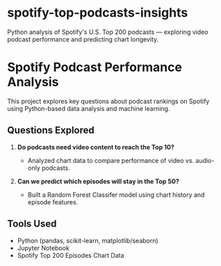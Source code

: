 # spotify-top-podcasts-insights
Python analysis of Spotify's U.S. Top 200 podcasts — exploring video podcast performance and predicting chart longevity.

# Spotify Podcast Performance Analysis

This project explores key questions about podcast rankings on Spotify using Python-based data analysis and machine learning.

## Questions Explored
1. **Do podcasts need video content to reach the Top 10?**
   - Analyzed chart data to compare performance of video vs. audio-only podcasts.

2. **Can we predict which episodes will stay in the Top 50?**
   - Built a Random Forest Classifer model using chart history and episode features.

## Tools Used
- Python (pandas, scikit-learn, matplotlib/seaborn)
- Jupyter Notebook
- Spotify Top 200 Episodes Chart Data

